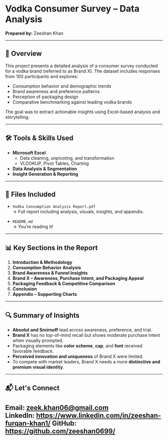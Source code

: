 # Vodka Consumer Survey – Data Analysis
**Prepared by:** Zeeshan Khan

---

## 📌 Overview

This project presents a detailed analysis of a consumer survey conducted for a vodka brand (referred to as Brand X). The dataset includes responses from 100 participants and explores:

- Consumption behavior and demographic trends
- Brand awareness and preference patterns
- Perception of packaging design
- Comparative benchmarking against leading vodka brands

The goal was to extract actionable insights using Excel-based analysis and storytelling.

---

## 🛠️ Tools & Skills Used

- **Microsoft Excel**
  - Data cleaning, unpivoting, and transformation
  - VLOOKUP, Pivot Tables, Charting
- **Data Analysis & Segmentation**
- **Insight Generation & Reporting**

---

## 📁 Files Included

- `Vodka Consumption Analysis Report.pdf`  
  → Full report including analysis, visuals, insights, and appendix.

- `README.md`  
  → You’re reading it!

---

## 📊 Key Sections in the Report

1. **Introduction & Methodology**
2. **Consumption Behavior Analysis**
3. **Brand Awareness & Funnel Insights**
4. **Brand X – Awareness, Purchase Intent, and Packaging Appeal**
5. **Packaging Feedback & Competitive Comparison**
6. **Conclusion**
7. **Appendix – Supporting Charts**

---

## 🔍 Summary of Insights

- **Absolut and Smirnoff** lead across awareness, preference, and trial.
- **Brand X** has no top-of-mind recall but shows moderate purchase intent when visually prompted.
- Packaging elements like **color scheme**, **cap**, and **font** received favorable feedback.
- **Perceived innovation and uniqueness** of Brand X were limited.
- To compete with market leaders, Brand X needs a more **distinctive and premium visual identity**.

---

## 📬 Let's Connect

**Email:** zeek.khan06@gmail.com  
**LinkedIn:**  https://www.linkedin.com/in/zeeshan-furqan-khan1/ 
**GitHub:** https://github.com/zeeshan0699/
---
